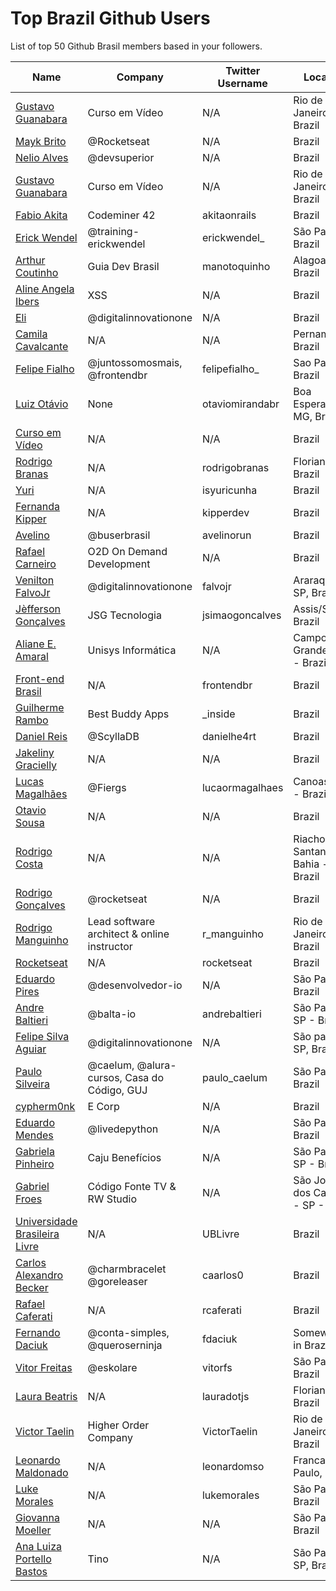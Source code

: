 # Top Brazil Github Users

List of top 50 Github Brasil members based in your followers.

<!-- START TOP USERS -->
| Name | Company | Twitter Username | Location | Repositories |
|------|---------|------------------|----------|--------------|
| [Gustavo Guanabara](https://github.com/gustavoguanabara) | Curso em Vídeo | N/A | Rio de Janeiro, Brazil | 6 |
| [Mayk Brito](https://github.com/maykbrito) | @Rocketseat  | N/A | Brazil | 132 |
| [Nelio Alves](https://github.com/acenelio) | @devsuperior  | N/A | Brazil | 286 |
| [Gustavo Guanabara](https://github.com/professorguanabara) | Curso em Vídeo | N/A | Rio de Janeiro, Brazil | 6 |
| [Fabio Akita](https://github.com/akitaonrails) | Codeminer 42 | akitaonrails | Brazil | 116 |
| [Erick Wendel](https://github.com/ErickWendel) | @training-erickwendel | erickwendel_ | São Paulo - Brazil | 299 |
| [Arthur Coutinho](https://github.com/arthurspk) | Guia Dev Brasil | manotoquinho | Alagoas, Brazil | 161 |
| [Aline Angela Ibers](https://github.com/alineai18) | XSS | N/A | Brazil | 4 |
| [Eli](https://github.com/elidianaandrade) | @digitalinnovationone | N/A | Brazil | 7 |
| [Camila Cavalcante](https://github.com/cami-la) | N/A | N/A | Pernambuco, Brazil | 160 |
| [Felipe Fialho](https://github.com/felipefialho) | @juntossomosmais, @frontendbr  | felipefialho_ | Sao Paulo - Brazil | 35 |
| [Luiz Otávio](https://github.com/luizomf) | None | otaviomirandabr | Boa Esperança, MG, Brazil | 99 |
| [Curso em Vídeo](https://github.com/cursoemvideo) | N/A | N/A | Brazil | 4 |
| [Rodrigo Branas](https://github.com/rodrigobranas) | N/A | rodrigobranas | Florianópolis, Brazil | 261 |
| [Yuri](https://github.com/isyuricunha) | N/A | isyuricunha | Brazil | 65 |
| [Fernanda Kipper](https://github.com/Fernanda-Kipper) | N/A | kipperdev | Brazil | 73 |
| [Avelino](https://github.com/avelino) | @buserbrasil | avelinorun | Brazil | 219 |
| [Rafael Carneiro](https://github.com/Rafaelmdcarneiro) | O2D On Demand Development | N/A | Brazil | 251 |
| [Venilton FalvoJr](https://github.com/falvojr) | @digitalinnovationone | falvojr | Araraquara-SP, Brazil | 62 |
| [Jèfferson Gonçalves](https://github.com/jeffersonsimaogoncalves) | JSG Tecnologia | jsimaogoncalves | Assis/SP - Brazil | 1073 |
| [Aliane E. Amaral](https://github.com/AlianeAmaral) | Unisys Informática | N/A | Campo Grande, MS - Brazil | 25 |
| [Front-end Brasil](https://github.com/frontendbr) | N/A | frontendbr | Brazil | 15 |
| [Guilherme Rambo](https://github.com/insidegui) | Best Buddy Apps | _inside | Brazil | 190 |
| [Daniel Reis](https://github.com/DanielHe4rt) | @ScyllaDB  | danielhe4rt | Brazil | 173 |
| [Jakeliny Gracielly](https://github.com/jakeliny) | N/A | N/A | Brazil | 16 |
| [Lucas Magalhães](https://github.com/lucasrmagalhaes) | @Fiergs | lucaormagalhaes | Canoas, RS - Brazil | 172 |
| [Otavio Sousa](https://github.com/otaviossousa) | N/A | N/A | Brazil | 21 |
| [Rodrigo Costa](https://github.com/Rodrigo-Cn) | N/A | N/A | Riacho de Santana - Bahia - Brazil | 30 |
| [Rodrigo Gonçalves](https://github.com/orodrigogo) | @rocketseat | N/A | Brazil | 196 |
| [Rodrigo Manguinho](https://github.com/rmanguinho) | Lead software architect & online instructor | r_manguinho | Rio de Janeiro, Brazil | 11 |
| [Rocketseat](https://github.com/Rocketseat) | N/A | rocketseat | Brazil | 32 |
| [Eduardo Pires](https://github.com/EduardoPires) | @desenvolvedor-io  | N/A | São Paulo - Brazil | 24 |
| [Andre Baltieri](https://github.com/andrebaltieri) | @balta-io | andrebaltieri | São Paulo, SP - Brazil | 408 |
| [Felipe Silva Aguiar](https://github.com/felipeAguiarCode) | @digitalinnovationone | N/A | São paulo - SP, Brazil | 56 |
| [Paulo Silveira](https://github.com/peas) | @caelum, @alura-cursos, Casa do Código, GUJ  | paulo_caelum | São Paulo, Brazil | 16 |
| [cypherm0nk](https://github.com/cypherm0nk) | E Corp | N/A | Brazil | 10 |
| [Eduardo Mendes](https://github.com/dunossauro) | @livedepython | N/A | São Paulo, Brazil | 178 |
| [Gabriela Pinheiro](https://github.com/SpruceGabriela) | Caju Benefícios | N/A | São Paulo, SP - Brazil | 52 |
| [Gabriel Froes](https://github.com/gabrielfroes) | Código Fonte TV & RW Studio | N/A | São José dos Campos - SP - Brazil | 30 |
| [Universidade Brasileira Livre](https://github.com/Universidade-Livre) | N/A | UBLivre | Brazil | 14 |
| [Carlos Alexandro Becker](https://github.com/caarlos0) | @charmbracelet @goreleaser | caarlos0 | Brazil | 97 |
| [Rafael Caferati](https://github.com/rcaferati) | N/A | rcaferati | Brazil | 6 |
| [Fernando Daciuk](https://github.com/fdaciuk) | @conta-simples, @queroserninja | fdaciuk | Somewhere in Brazil | 202 |
| [Vitor Freitas](https://github.com/vitorfs) | @eskolare | vitorfs | São Paulo, Brazil | 46 |
| [Laura Beatris](https://github.com/LauraBeatris) | N/A | lauradotjs | Florianópolis, Brazil | 113 |
| [Victor Taelin](https://github.com/VictorTaelin) | Higher Order Company | VictorTaelin | Rio de Janeiro, Brazil | 236 |
| [Leonardo Maldonado](https://github.com/leonardomso) | N/A | leonardomso | Franca, São Paulo, Brazil | 57 |
| [Luke Morales](https://github.com/lukemorales) | N/A | lukemorales | São Paulo, Brazil | 41 |
| [Giovanna Moeller](https://github.com/giovannamoeller) | N/A | N/A | São Paulo, Brazil | 39 |
| [Ana Luiza Portello Bastos](https://github.com/anabastos) | Tino | N/A | São Paulo / SP, Brazil | 56 |
<!-- END TOP USERS -->
